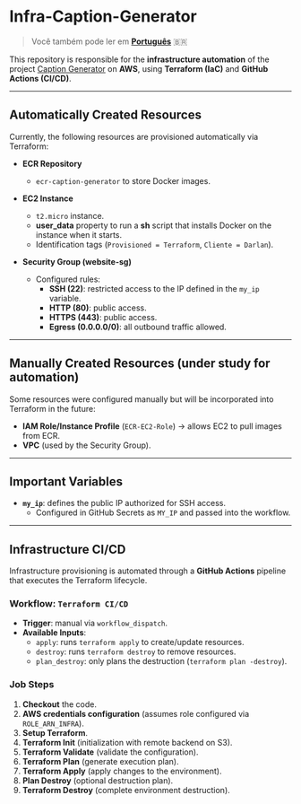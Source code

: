 # Infra-Caption-Generator

> Você também pode ler em **[Português](./README-PT.md)** 🇧🇷

This repository is responsible for the **infrastructure automation** of the project [Caption Generator](https://github.com/Darlan0307/Capition-Generate-API) on **AWS**, using **Terraform (IaC)** and **GitHub Actions (CI/CD)**.

---

## Automatically Created Resources

Currently, the following resources are provisioned automatically via Terraform:

- **ECR Repository**

  - `ecr-caption-generator` to store Docker images.

- **EC2 Instance**

  - `t2.micro` instance.
  - **user_data** property to run a **sh** script that installs Docker on the instance when it starts.
  - Identification tags (`Provisioned = Terraform`, `Cliente = Darlan`).

- **Security Group (website-sg)**
  - Configured rules:
    - **SSH (22)**: restricted access to the IP defined in the `my_ip` variable.
    - **HTTP (80)**: public access.
    - **HTTPS (443)**: public access.
    - **Egress (0.0.0.0/0)**: all outbound traffic allowed.

---

## Manually Created Resources (under study for automation)

Some resources were configured manually but will be incorporated into Terraform in the future:

- **IAM Role/Instance Profile** (`ECR-EC2-Role`) → allows EC2 to pull images from ECR.
- **VPC** (used by the Security Group).

---

## Important Variables

- **`my_ip`**: defines the public IP authorized for SSH access.
  - Configured in GitHub Secrets as `MY_IP` and passed into the workflow.

---

## Infrastructure CI/CD

Infrastructure provisioning is automated through a **GitHub Actions** pipeline that executes the Terraform lifecycle.

### Workflow: `Terraform CI/CD`

- **Trigger**: manual via `workflow_dispatch`.
- **Available Inputs**:
  - `apply`: runs `terraform apply` to create/update resources.
  - `destroy`: runs `terraform destroy` to remove resources.
  - `plan_destroy`: only plans the destruction (`terraform plan -destroy`).

### Job Steps

1. **Checkout** the code.
2. **AWS credentials configuration** (assumes role configured via `ROLE_ARN_INFRA`).
3. **Setup Terraform**.
4. **Terraform Init** (initialization with remote backend on S3).
5. **Terraform Validate** (validate the configuration).
6. **Terraform Plan** (generate execution plan).
7. **Terraform Apply** (apply changes to the environment).
8. **Plan Destroy** (optional destruction plan).
9. **Terraform Destroy** (complete environment destruction).
